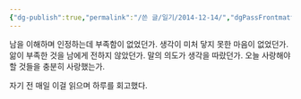 ```yaml
---
{"dg-publish":true,"permalink":"/쓴 글/일기/2014-12-14/","dgPassFrontmatter":true}
---
```



남을 이해하며 인정하는데 부족함이 없었던가.
생각이 미처 닿지 못한 마음이 없었던가.
앎이 부족한 것을 남에게 전하지 않았던가.
말의 의도가 생각을 따랐던가.
오늘 사랑해야 할 것들을 충분히 사랑했는가.

자기 전 매일 이걸 읽으며 하루를 회고했다.